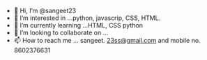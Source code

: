 - 👋 Hi, I’m @sangeet23
- 👀 I’m interested in ...python, javascrip, CSS, HTML. 
- 🌱 I’m currently learning ...HTML, CSS python
- 💞️ I’m looking to collaborate on ...
- 📫 How to reach me ... sangeet. 23ss@gmail.com and mobile no. 8602376631

<!---
sangeet23/sangeet23 is a ✨ special ✨ repository because its `README.md` (this file) appears on your GitHub profile.
You can click the Preview link to take a look at your changes.
--->
